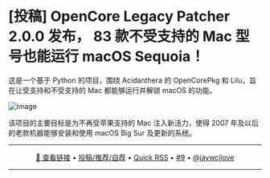 [投稿] OpenCore Legacy Patcher 2.0.0 发布， 83 款不受支持的 Mac 型号也能运行 macOS Sequoia！
===

这是一个基于 Python 的项目，围绕 Acidanthera 的 OpenCorePkg 和 Lilu，旨在让受支持和不受支持的 Mac 都能够运行并解锁 macOS 的功能。

![image](https://github.com/user-attachments/assets/4e60e558-99bb-4b08-921b-96eb4db6563c)


该项目的主要目标是为不再受苹果支持的 Mac 注入新活力，使得 2007 年及以后的老款机器能够安装和使用 macOS Big Sur 及更新的系统。

---

<p align="center">
<a href="https://github.com/dortania/OpenCore-Legacy-Patcher/releases/tag/2.0.0" target="_blank">🔗 查看链接</a> • 
<a href="https://github.com/jaywcjlove/quick-rss/issues/new/choose" target="_blank">投稿/推荐/自荐</a> • 
<a href="https://wangchujiang.com/quick-rss/feeds/index.html" target="_blank">Quick RSS</a> • 
<a href="https://github.com/jaywcjlove/quick-rss/issues/9" target="_blank">#9</a> • 
<a href="https://github.com/jaywcjlove" target="_blank">@jaywcjlove</a>
</p>

---
    